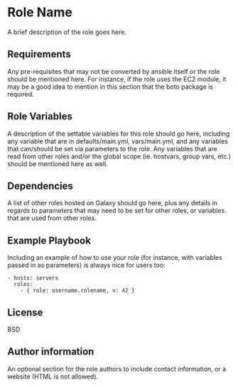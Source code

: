 Role Name
=========

A brief description of the role goes here.

Requirements
------------

Any pre-requisites that may not be converted by ansible itself or the role should be mentioned here. For instance, if the role uses the EC2 module, it may be a good idea to mention in this section that the boto package is required.

Role Variables
--------------

A description of the settable variables for this role should go here, including any variable that are in defaults/main.yml, vars/main.yml, and any variables that can/should be set via parameters to the role. Any variables that are read from other roles and/or the global scope (ie. hostvars, group vars, etc.) should be mentioned here as well.

Dependencies
------------

A list of other roles hosted on Galaxy should go here, plus any details in regards to parameters that may need to be set for other roles, or variables that are used from other roles.

Example Playbook
-----------------

Including an example of how to use your role (for instance, with variables passed in as parameters) is always nice for users too:

	- hosts: servers
	  roles:
	    - { role: username.rolename, x: 42 }

License
--------

BSD

Author information
-------------------

An optional section for the role authors to include contact information, or a website (HTML is not allowed).
